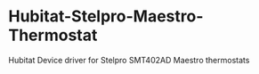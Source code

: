 # Hubitat-Stelpro-Maestro-Thermostat
Hubitat Device driver for Stelpro SMT402AD Maestro thermostats
